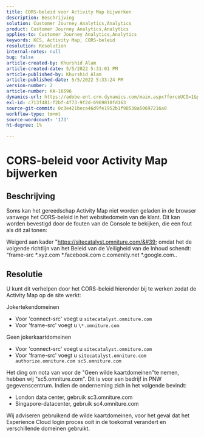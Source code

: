 ```yaml
---
title: CORS-beleid voor Activity Map bijwerken
description: Beschrijving
solution: Customer Journey Analytics,Analytics
product: Customer Journey Analytics,Analytics
applies-to: Customer Journey Analytics,Analytics
keywords: KCS, Activity Map, CORS-beleid
resolution: Resolution
internal-notes: null
bug: false
article-created-by: Khurshid Alam
article-created-date: 5/5/2022 5:31:01 PM
article-published-by: Khurshid Alam
article-published-date: 5/5/2022 5:33:24 PM
version-number: 2
article-number: KA-16596
dynamics-url: https://adobe-ent.crm.dynamics.com/main.aspx?forceUCI=1&pagetype=entityrecord&etn=knowledgearticle&id=618c4f20-99cc-ec11-a7b5-6045bd00dbbc
exl-id: c713f481-f2bf-4f73-9f2d-6969010fd163
source-git-commit: 0c3e421beca46d9fe1952b1f98538a50697216a0
workflow-type: tm+mt
source-wordcount: '173'
ht-degree: 1%

---
```


# CORS-beleid voor Activity Map bijwerken

## Beschrijving


Soms kan het gereedschap Activity Map niet worden geladen in de browser vanwege het CORS-beleid in het websitedomein van de klant. Dit kan worden bevestigd door de fouten van de Console te bekijken, die een fout als dit zal tonen:

Weigerd aan kader &quot;https://sitecatalyst.omniture.com/&#39; omdat het de volgende richtlijn van het Beleid van de Veiligheid van de Inhoud schendt: &quot;frame-src \*.xyz.com \*.facebook.com c.comenity.net \*.google.com..


## Resolutie


U kunt dit verhelpen door het CORS-beleid hieronder bij te werken zodat de Activity Map op de site werkt:

Jokertekendomeinen

- Voor &#39;connect-src&#39; voegt u `sitecatalyst.omniture.com`
- Voor &#39;frame-src&#39; voegt u `\*.omniture.com`


Geen jokerkaartdomeinen

- Voor &#39;connect-src&#39; voegt u `sitecatalyst.omniture.com`
- Voor &#39;frame-src&#39; voegt u `sitecatalyst.omniture.com authorize.omniture.com sc5.omniture.com`


Het ding om nota van voor de &quot;Geen wilde kaartdomeinen&quot;te nemen, hebben wij &quot;sc5.omniture.com&quot;. Dit is voor een bedrijf in PNW gegevenscentrum. Indien de onderneming zich in het volgende bevindt:

- London data center, gebruik sc3.omniture.com
- Singapore-datacenter, gebruik sc4.omniture.com


Wij adviseren gebruikend de wilde kaartdomeinen, voor het geval dat het Experience Cloud login proces ooit in de toekomst verandert en verschillende domeinen gebruikt.
